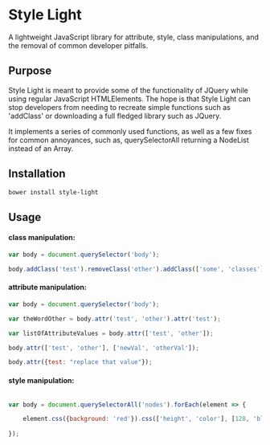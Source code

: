 # Style Light

A lightweight JavaScript library for attribute, style, class manipulations, and the removal of common developer pitfalls.

## Purpose

Style Light is meant to provide some of the functionality of JQuery while using regular JavaScript HTMLElements. The hope is that Style Light can stop developers from needing to recreate simple functions such as 'addClass' or downloading a full fledged library such as JQuery.

It implements a series of commonly used functions, as well as a few fixes for common annoyances, such as, querySelectorAll returning a NodeList instead of an Array.

## Installation

```sh
bower install style-light
```

## Usage

#### class manipulation:

```js
var body = document.querySelector('body');

body.addClass('test').removeClass('other').addClass(['some', 'classes']);
```

#### attribute manipulation:

```js
var body = document.querySelector('body');

var theWordOther = body.attr('test', 'other').attr('test');

var listOfAttributeValues = body.attr(['test', 'other']);

body.attr(['test', 'other'], ['newVal', 'otherVal']);

body.attr({test: "replace that value"});
```

#### style manipulation:

```js

var body = document.querySelectorAll('nodes').forEach(element => {

    element.css({background: 'red'}).css(['height', 'color'], [128, 'blue']).css('width', 100);
    
});
```